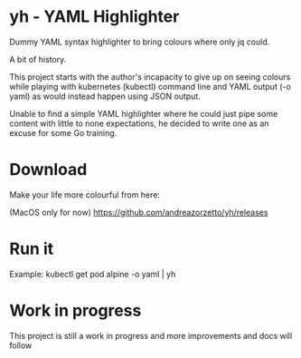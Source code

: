 # yh - YAML Highlighter

Dummy YAML syntax highlighter to bring colours where only jq could.

A bit of history.

This project starts with the author's incapacity to give up on seeing colours while playing with kubernetes (kubectl) command line and YAML output (-o yaml) as would instead happen using JSON output.

Unable to find a simple YAML highlighter where he could just pipe some content with little to none expectations, he decided to write one as an excuse for some Go training.

# Download

Make your life more colourful from here:

(MacOS only for now) https://github.com/andreazorzetto/yh/releases

# Run it

Example: 
kubectl get pod alpine -o yaml | yh

# Work in progress

This project is still a work in progress and more improvements and docs will follow
